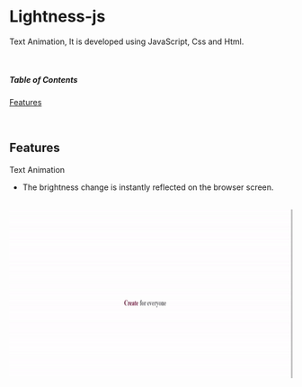 # Lightness-js
Text Animation, It is developed using JavaScript, Css and Html.


<br>

##### Table of Contents  
[Features](#features)  

<br> 

<a name="features"></a>
## Features
Text Animation
<br>
- The brightness change is instantly reflected on the browser screen.<br><br>

<img margin-top = "25px" src = "./TextAnimation.gif" width="700" height = "300">


<br>
<br>